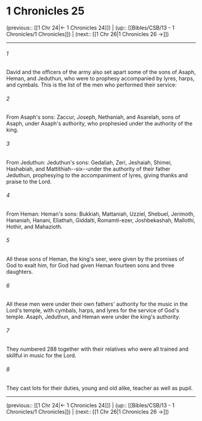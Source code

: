 # 1 Chronicles 25

(previous:: [[1 Chr 24|← 1 Chronicles 24]]) | (up:: [[Bibles/CSB/13 - 1 Chronicles/1 Chronicles]]) | (next:: [[1 Chr 26|1 Chronicles 26 →]])

***


###### 1 
David and the officers of the army also set apart some of the sons of Asaph, Heman, and Jeduthun, who were to prophesy accompanied by lyres, harps, and cymbals. This is the list of the men who performed their service: 

###### 2 
From Asaph's sons: Zaccur, Joseph, Nethaniah, and Asarelah, sons of Asaph, under Asaph's authority, who prophesied under the authority of the king. 

###### 3 
From Jeduthun: Jeduthun's sons: Gedaliah, Zeri, Jeshaiah, Shimei, Hashabiah, and Mattithiah--six--under the authority of their father Jeduthun, prophesying to the accompaniment of lyres, giving thanks and praise to the Lord. 

###### 4 
From Heman: Heman's sons: Bukkiah, Mattaniah, Uzziel, Shebuel, Jerimoth, Hananiah, Hanani, Eliathah, Giddalti, Romamti-ezer, Joshbekashah, Mallothi, Hothir, and Mahazioth. 

###### 5 
All these sons of Heman, the king's seer, were given by the promises of God to exalt him, for God had given Heman fourteen sons and three daughters. 

###### 6 
All these men were under their own fathers' authority for the music in the Lord's temple, with cymbals, harps, and lyres for the service of God's temple. Asaph, Jeduthun, and Heman were under the king's authority. 

###### 7 
They numbered 288 together with their relatives who were all trained and skillful in music for the Lord. 

###### 8 
They cast lots for their duties, young and old alike, teacher as well as pupil.

***

(previous:: [[1 Chr 24|← 1 Chronicles 24]]) | (up:: [[Bibles/CSB/13 - 1 Chronicles/1 Chronicles]]) | (next:: [[1 Chr 26|1 Chronicles 26 →]])
